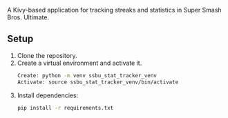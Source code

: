 A Kivy-based application for tracking streaks and statistics in Super Smash Bros. Ultimate.

## Setup

1. Clone the repository.
2. Create a virtual environment and activate it.
    ```bash
    Create: python -m venv ssbu_stat_tracker_venv
    Activate: source ssbu_stat_tracker_venv/bin/activate
3. Install dependencies:
    ```bash
    pip install -r requirements.txt